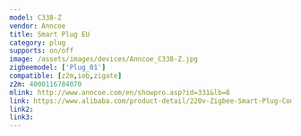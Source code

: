 ```yaml
---
model: C338-Z
vendor: Anncoe
title: Smart Plug EU
category: plug
supports: on/off
image: /assets/images/devices/Anncoe_C338-Z.jpg
zigbeemodel: ['Plug_01']
compatible: [z2m,iob,zigate]
z2m: 4000116784070
mlink: http://www.anncoe.com/en/showpro.asp?id=331&lb=8
link: https://www.alibaba.com/product-detail/220v-Zigbee-Smart-Plug-Compatible-With_62216496259.html
link2: 
link3: 
---
```


